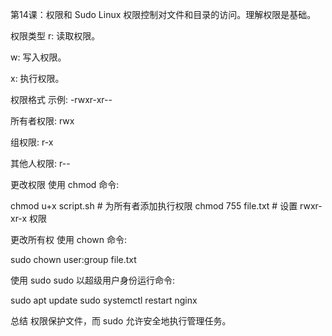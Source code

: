 第14课：权限和 Sudo
Linux 权限控制对文件和目录的访问。理解权限是基础。

权限类型
r: 读取权限。

w: 写入权限。

x: 执行权限。

权限格式
示例: -rwxr-xr--

所有者权限: rwx

组权限: r-x

其他人权限: r--

更改权限
使用 chmod 命令:

chmod u+x script.sh  # 为所有者添加执行权限
chmod 755 file.txt   # 设置 rwxr-xr-x 权限

更改所有权
使用 chown 命令:

sudo chown user:group file.txt

使用 sudo
sudo 以超级用户身份运行命令:

sudo apt update
sudo systemctl restart nginx

总结
权限保护文件，而 sudo 允许安全地执行管理任务。